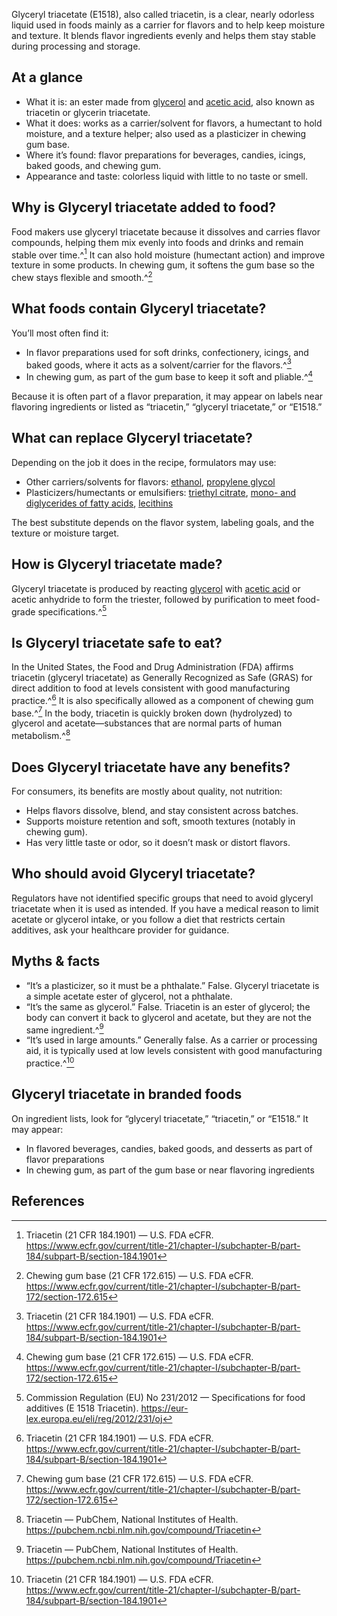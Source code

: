 Glyceryl triacetate (E1518), also called triacetin, is a clear, nearly odorless liquid used in foods mainly as a carrier for flavors and to help keep moisture and texture. It blends flavor ingredients evenly and helps them stay stable during processing and storage.
<!--more-->

## At a glance
- What it is: an ester made from [glycerol](/e422-glycerol) and [acetic acid](/e260-acetic-acid), also known as triacetin or glycerin triacetate.
- What it does: works as a carrier/solvent for flavors, a humectant to hold moisture, and a texture helper; also used as a plasticizer in chewing gum base.
- Where it’s found: flavor preparations for beverages, candies, icings, baked goods, and chewing gum.
- Appearance and taste: colorless liquid with little to no taste or smell.

## Why is Glyceryl triacetate added to food?
Food makers use glyceryl triacetate because it dissolves and carries flavor compounds, helping them mix evenly into foods and drinks and remain stable over time.^[^1] It can also hold moisture (humectant action) and improve texture in some products. In chewing gum, it softens the gum base so the chew stays flexible and smooth.^[^3]

## What foods contain Glyceryl triacetate?
You’ll most often find it:
- In flavor preparations used for soft drinks, confectionery, icings, and baked goods, where it acts as a solvent/carrier for the flavors.^[^1]
- In chewing gum, as part of the gum base to keep it soft and pliable.^[^3]

Because it is often part of a flavor preparation, it may appear on labels near flavoring ingredients or listed as “triacetin,” “glyceryl triacetate,” or “E1518.”

## What can replace Glyceryl triacetate?
Depending on the job it does in the recipe, formulators may use:
- Other carriers/solvents for flavors: [ethanol](/e1510-ethanol), [propylene glycol](/e1520-propylene-glycol)
- Plasticizers/humectants or emulsifiers: [triethyl citrate](/e1505-triethyl-citrate), [mono- and diglycerides of fatty acids](/e471-mono-and-diglycerides-of-fatty-acids), [lecithins](/e322-lecithins)

The best substitute depends on the flavor system, labeling goals, and the texture or moisture target.

## How is Glyceryl triacetate made?
Glyceryl triacetate is produced by reacting [glycerol](/e422-glycerol) with [acetic acid](/e260-acetic-acid) or acetic anhydride to form the triester, followed by purification to meet food-grade specifications.^[^2]

## Is Glyceryl triacetate safe to eat?
In the United States, the Food and Drug Administration (FDA) affirms triacetin (glyceryl triacetate) as Generally Recognized as Safe (GRAS) for direct addition to food at levels consistent with good manufacturing practice.^[^1] It is also specifically allowed as a component of chewing gum base.^[^3] In the body, triacetin is quickly broken down (hydrolyzed) to glycerol and acetate—substances that are normal parts of human metabolism.^[^4]

## Does Glyceryl triacetate have any benefits?
For consumers, its benefits are mostly about quality, not nutrition:
- Helps flavors dissolve, blend, and stay consistent across batches.
- Supports moisture retention and soft, smooth textures (notably in chewing gum).
- Has very little taste or odor, so it doesn’t mask or distort flavors.

## Who should avoid Glyceryl triacetate?
Regulators have not identified specific groups that need to avoid glyceryl triacetate when it is used as intended. If you have a medical reason to limit acetate or glycerol intake, or you follow a diet that restricts certain additives, ask your healthcare provider for guidance.

## Myths & facts
- “It’s a plasticizer, so it must be a phthalate.” False. Glyceryl triacetate is a simple acetate ester of glycerol, not a phthalate.
- “It’s the same as glycerol.” False. Triacetin is an ester of glycerol; the body can convert it back to glycerol and acetate, but they are not the same ingredient.^[^4]
- “It’s used in large amounts.” Generally false. As a carrier or processing aid, it is typically used at low levels consistent with good manufacturing practice.^[^1]

## Glyceryl triacetate in branded foods
On ingredient lists, look for “glyceryl triacetate,” “triacetin,” or “E1518.” It may appear:
- In flavored beverages, candies, baked goods, and desserts as part of flavor preparations
- In chewing gum, as part of the gum base or near flavoring ingredients

## References
[^1]: Triacetin (21 CFR 184.1901) — U.S. FDA eCFR. https://www.ecfr.gov/current/title-21/chapter-I/subchapter-B/part-184/subpart-B/section-184.1901
[^2]: Commission Regulation (EU) No 231/2012 — Specifications for food additives (E 1518 Triacetin). https://eur-lex.europa.eu/eli/reg/2012/231/oj
[^3]: Chewing gum base (21 CFR 172.615) — U.S. FDA eCFR. https://www.ecfr.gov/current/title-21/chapter-I/subchapter-B/part-172/section-172.615
[^4]: Triacetin — PubChem, National Institutes of Health. https://pubchem.ncbi.nlm.nih.gov/compound/Triacetin
